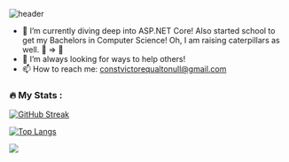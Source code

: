 ![header](https://capsule-render.vercel.app/api?height=400&text=Victor%20Flores!&desc=Welcome%20to%20my%20profile!&fontColor=eefe27&color=000)
 
- 🌱 I’m currently diving deep into ASP.NET Core! Also started school to get my Bachelors in Computer Science! Oh, I am raising caterpillars as well. 🐛 => 🦋
- 🤔 I’m always looking for ways to help others!
- 📫 How to reach me: constvictorequaltonull@gmail.com


### :fire: My Stats :
[![GitHub Streak](http://github-readme-streak-stats.herokuapp.com?user=Miklo1775&theme=dark&background=000000)](https://git.io/streak-stats)

[![Top Langs](https://github-readme-stats.vercel.app/api/top-langs/?username=Miklo1775&layout=compact&theme=vision-friendly-dark)](https://github.com/anuraghazra/github-readme-stats)

![](https://komarev.com/ghpvc/?username=Miklo1775)
